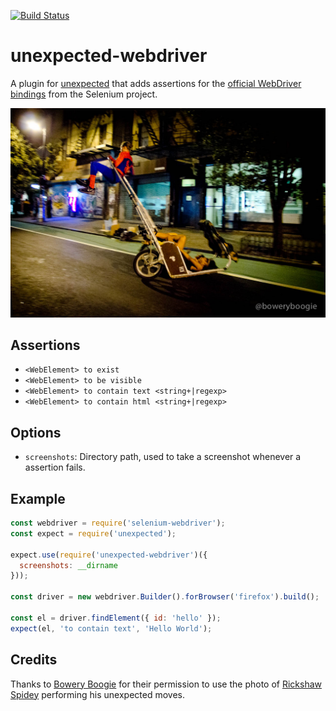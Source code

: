 [![Build Status](https://travis-ci.org/LiquidLabsGmbH/unexpected-webdriver.svg?branch=master)](https://travis-ci.org/LiquidLabsGmbH/unexpected-webdriver)

# unexpected-webdriver

A plugin for [unexpected](http://unexpected.js.org) that adds assertions for the
[official WebDriver bindings](https://www.npmjs.com/package/selenium-webdriver)
from the Selenium project.

![Unexpected Webdriver](unexpected.jpg)

## Assertions

* `<WebElement> to exist`
* `<WebElement> to be visible`
* `<WebElement> to contain text <string+|regexp>`
* `<WebElement> to contain html <string+|regexp>`

## Options
* `screenshots`: Directory path, used to take a screenshot whenever a assertion fails.

## Example

```js
const webdriver = require('selenium-webdriver');
const expect = require('unexpected');

expect.use(require('unexpected-webdriver')({
  screenshots: __dirname
}));

const driver = new webdriver.Builder().forBrowser('firefox').build();

const el = driver.findElement({ id: 'hello' });
expect(el, 'to contain text', 'Hello World');
```

## Credits

Thanks to [Bowery Boogie](http://www.boweryboogie.com/) for their permission to use the photo of [Rickshaw Spidey](http://www.boweryboogie.com/2012/08/rickshaw-spidey-spotted-on-ludlow-street/) performing his unexpected moves.
